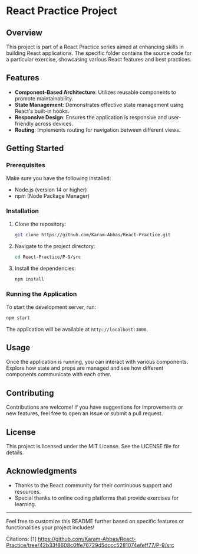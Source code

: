 # React Practice Project

## Overview

This project is part of a React Practice series aimed at enhancing skills in building React applications. The specific folder contains the source code for a particular exercise, showcasing various React features and best practices.

## Features

- **Component-Based Architecture**: Utilizes reusable components to promote maintainability.
- **State Management**: Demonstrates effective state management using React's built-in hooks.
- **Responsive Design**: Ensures the application is responsive and user-friendly across devices.
- **Routing**: Implements routing for navigation between different views.

## Getting Started

### Prerequisites

Make sure you have the following installed:

- Node.js (version 14 or higher)
- npm (Node Package Manager)

### Installation

1. Clone the repository:
   ```bash
   git clone https://github.com/Karam-Abbas/React-Practice.git
   ```

2. Navigate to the project directory:
   ```bash
   cd React-Practice/P-9/src
   ```

3. Install the dependencies:
   ```bash
   npm install
   ```

### Running the Application

To start the development server, run:

```bash
npm start
```

The application will be available at `http://localhost:3000`.

## Usage

Once the application is running, you can interact with various components. Explore how state and props are managed and see how different components communicate with each other.

## Contributing

Contributions are welcome! If you have suggestions for improvements or new features, feel free to open an issue or submit a pull request.

## License

This project is licensed under the MIT License. See the LICENSE file for details.

## Acknowledgments

- Thanks to the React community for their continuous support and resources.
- Special thanks to online coding platforms that provide exercises for learning.

---

Feel free to customize this README further based on specific features or functionalities your project includes!

Citations:
[1] https://github.com/Karam-Abbas/React-Practice/tree/42b33f8608c0ffe76729d5dccc5281074efeff77/P-9/src
